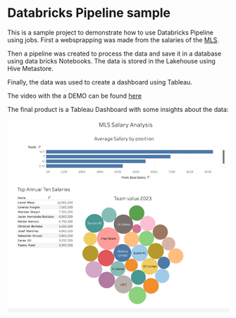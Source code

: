 # Databricks Pipeline sample

This is a sample project to demonstrate how to use Databricks Pipeline using jobs.
First a websprapping was made from the salaries of the [MLS](https://mlsplayers.org/resources/salary-guide).

Then a pipeline was created to process the data and save it in a database using data bricks Notebooks.
The data is stored in the Lakehouse using Hive Metastore.

Finally, the data was used to create a dashboard using Tableau.

The video with the a DEMO can be found [here](https://youtu.be/XEviQP92PCk)


The final product is a Tableau Dashboard with some insights about the data:

<img src="https://github.com/bugarin10/databricks_job_sample/blob/main/project/static/tableau.png" alt="Tableau output">
